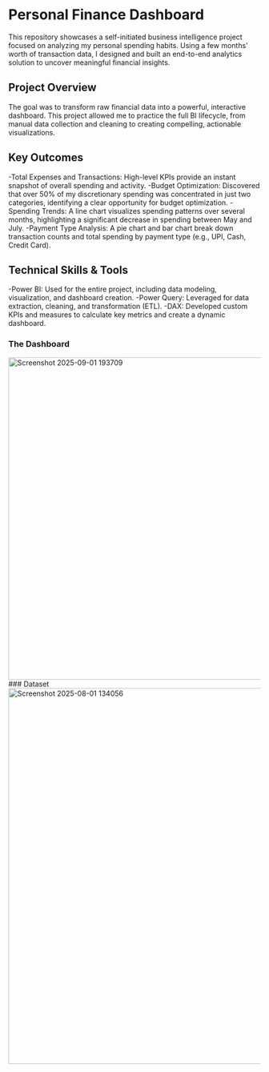 # Personal Finance Dashboard
This repository showcases a self-initiated business intelligence project focused on analyzing my personal spending habits. Using a few months' worth of transaction data, I designed and built an end-to-end analytics solution to uncover meaningful financial insights.

## Project Overview
The goal was to transform raw financial data into a powerful, interactive dashboard. This project allowed me to practice the full BI lifecycle, from manual data collection and cleaning to creating compelling, actionable visualizations.

## Key Outcomes
-Total Expenses and Transactions: High-level KPIs provide an instant snapshot of overall spending and activity.
-Budget Optimization: Discovered that over 50% of my discretionary spending was concentrated in just two categories, identifying a clear opportunity for budget optimization.
-Spending Trends: A line chart visualizes spending patterns over several months, highlighting a significant decrease in spending between May and July.
-Payment Type Analysis: A pie chart and bar chart break down transaction counts and total spending by payment type (e.g., UPI, Cash, Credit Card).

## Technical Skills & Tools
-Power BI: Used for the entire project, including data modeling, visualization, and dashboard creation.
-Power Query: Leveraged for data extraction, cleaning, and transformation (ETL).
-DAX: Developed custom KPIs and measures to calculate key metrics and create a dynamic dashboard.

### The Dashboard
<img width="1152" height="644" alt="Screenshot 2025-09-01 193709" src="https://github.com/user-attachments/assets/ff91a5b6-b8b3-45f5-9e8f-284dd0a6b2ad" />
### Dataset
<img width="1250" height="751" alt="Screenshot 2025-08-01 134056" src="https://github.com/user-attachments/assets/ec1d550a-c49f-4043-8266-fd12ea307e32" />

